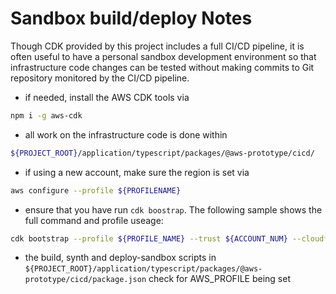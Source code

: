 # Sandbox build/deploy Notes

Though CDK provided by this project includes a full CI/CD pipeline, it is often useful to have a personal sandbox development environment so that infrastructure code changes can be tested without making commits to Git repository monitored by the CI/CD pipeline.

- if needed, install the AWS CDK tools via 
```bash
npm i -g aws-cdk
```
- all work on the infrastructure code is done within
```bash
${PROJECT_ROOT}/application/typescript/packages/@aws-prototype/cicd/
```

- if using a new account, make sure the region is set via 

```bash
aws configure --profile ${PROFILENAME}
```

- ensure that you have run `cdk boostrap`. The following sample shows the full command and profile useage:
```bash
cdk bootstrap --profile ${PROFILE_NAME} --trust ${ACCOUNT_NUM} --cloudformation-execution-policies arn:aws:iam::aws:policy/PowerUserAccess --cloudformation-execution-policies arn:aws:iam::aws:policy/IAMFullAccess aws://${ACCOUNTNUM}/ap-southeast-2
```

- the build, synth and deploy-sandbox scripts in `${PROJECT_ROOT}/application/typescript/packages/@aws-prototype/cicd/package.json` check for AWS_PROFILE being set